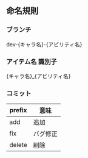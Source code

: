## 命名規則

### ブランチ

dev-{キャラ名}-{アビリティ名}

### アイテム名 識別子

{キャラ名}\_{アビリティ名}

### コミット

| prefix | 意味 |
| ---- | ---- |
|  add  |  追加  |
|  fix  |  バグ修正  |
|  delete  |  削除  |